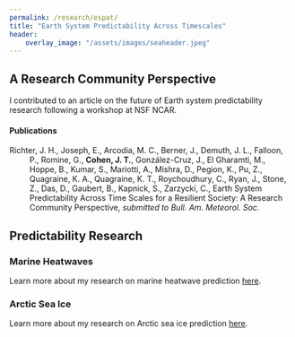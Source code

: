 ```yaml
---
permalink: /research/espat/
title: "Earth System Predictability Across Timescales"
header:
    overlay_image: "/assets/images/seaheader.jpeg"
---
```

## A Research Community Perspective
I contributed to an article on the future of Earth system predictability research following a workshop at NSF NCAR.

#### Publications
<div style="text-indent: -36px; padding-left: 36px;">
<p>Richter, J. H., Joseph, E., Arcodia, M. C., Berner, J., Demuth, J. L., Falloon, P., Romine, G., <b>Cohen, J. T.</b>, González-Cruz, J., El Gharamti, M., Hoppe, B., Kumar, S., Mariotti, A., Mishra, D., Pegion, K., Pu, Z., Quagraine, K. A., Quagraine, K. T., Roychoudhury, C., Ryan, J., Stone, Z., Das, D., Gaubert, B., Kapnick, S., Zarzycki, C., Earth System Predictability Across Time Scales for a Resilient Society: A Research Community Perspective, <i>submitted to Bull. Am. Meteorol. Soc.</i></p>
</div>

## Predictability Research

### Marine Heatwaves
Learn more about my research on marine heatwave prediction [here](https://cohenjt.github.io/research/mhw/).

### Arctic Sea Ice
Learn more about my research on Arctic sea ice prediction [here](https://cohenjt.github.io/research/sea-ice/).

